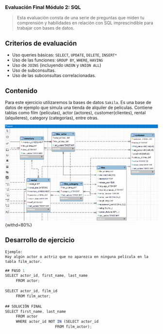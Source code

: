 ### Evaluación Final Módulo 2: SQL

> Esta evaluación consta de una serie de preguntas que miden tu comprensión y habilidades en relación con SQL imprescindible para trabajar con bases de datos.
>
##  Criterios de evaluación

- Uso queries básicas: `SELECT`, `UPDATE`, `DELETE`, `INSERT*`
- Uso de las funciones: `GROUP BY`, `WHERE`, `HAVING`
- Uso de `JOINS` (incluyendo `UNION` y `UNION ALL`)
- Uso de subconsultas. 
- Uso de las subconsultas correlacionadas.

## Contenido

Para este ejercicio utilizaremos la bases de datos `Sakila`. Es una base de datos de ejemplo que simula una tienda de alquiler de películas. Contiene tablas como film (películas), actor (actores), customer(clientes), rental (alquileres), category (categorías), entre otras. 

![Diagrama](https://github.com/Adalab/bda-modulo-2-evaluacion-final-JazminKS/blob/main/FILES/Diagrama1.png){withd=80%}

## Desarrollo de ejercicio
    Ejemplo:
    Hay algún actor o actriz que no aparezca en ninguna película en la tabla film_actor.

```js
## PASO 1
SELECT actor_id, first_name, last_name
     FROM actor;             

SELECT actor_id, film_id
     FROM film_actor;

## SOLUCIÓN FINAL
SELECT first_name, last_name
     FROM actor
     WHERE actor_id NOT IN (SELECT actor_id
					   FROM film_actor); 
```











